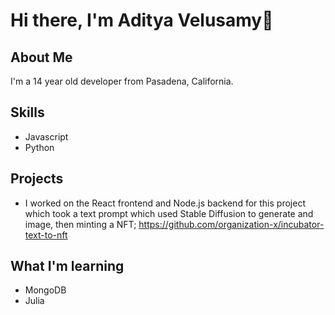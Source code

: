 # Hi there, I'm Aditya Velusamy👋
## About Me
I'm a 14 year old developer from Pasadena, California.
## Skills
* Javascript
* Python
## Projects 
* I worked on the React frontend and Node.js backend for this project which took a text prompt which used Stable Diffusion to generate and image, then minting a NFT; https://github.com/organization-x/incubator-text-to-nft

## What I'm learning
* MongoDB
* Julia
